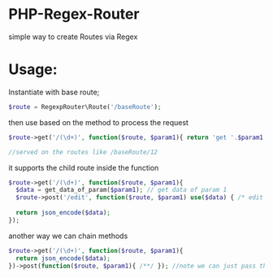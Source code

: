 # PHP-Regex-Router

simple way to create Routes via Regex

# Usage:

Instantiate with base route;

```php
$route = RegexpRouter\Route('/baseRoute');
```
then use based on the method to process the request

```php
$route->get('/(\d+)', function($route, $param1){ return 'get '.$param1; }); //make sure you add bracket between the regex you want to get as argument

//served on the routes like /baseRoute/12  
```

it supports the child route inside the function 

```php
$route->get('/(\d+)', function($route, $param1){ 
  $data = get_data_of_param($param1); // get data of param 1
  $route->post('/edit', function($route, $param1) use($data) { /* edit data of param 1 */ }); //this served on the routes like /baseRoute/12/edit of post method
  
  return json_encode($data); 
}); 
```

another way we can chain methods  

```php
$route->get('/(\d+)', function($route, $param1){
  return json_encode($data); 
})->post(function($route, $param1){ /**/ }); //note we can just pass the function to process the request of route like /baseRoute/12  
```
